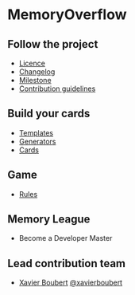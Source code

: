 MemoryOverflow
=========




Follow the project
---------

* [Licence](https://github.com/XavierBoubert/MemoryOverflow/blob/master/LICENSE)
* [Changelog](https://github.com/XavierBoubert/MemoryOverflow/blob/master/CHANGELOG.md)
* [Milestone](https://github.com/XavierBoubert/MemoryOverflow/blob/master/MILESTONE.md)
* [Contribution guidelines](https://github.com/XavierBoubert/MemoryOverflow/blob/master/CONTRIBUTE.md)


Build your cards
---------

* [Templates](https://github.com/XavierBoubert/MemoryOverflow/templates/blob/master/README.md)
* [Generators](https://github.com/XavierBoubert/MemoryOverflow/generators/blob/master/README.md)
* [Cards](https://github.com/XavierBoubert/MemoryOverflow/cards/blob/master/README.md)


Game
---------

* [Rules](https://github.com/XavierBoubert/MemoryOverflow/rules/blob/master/README.md)


Memory League
---------

* Become a Developer Master


Lead contribution team
---------

* [Xavier Boubert](http://xavierboubert.fr) [@xavierboubert](http://twitter.com/XavierBoubert)